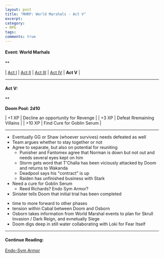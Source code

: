 ```yaml
---
layout: post
title: "MHRP: World Marshals - Act V"
excerpt:
category:
- RPG
tags:
comments: true
---
```


#### Event:  World Marhals

**

| [Act I]() | [Act II]() | [Act III]() | [Act IV]() | **Act V** |

-----

#### Act V:

**

**Doom Pool: 2d10**

| +1 XP | Decline an opportunity for Revenge |
| +3 XP | Defeat Rremaining Villains |
| +10 XP | Find Cure for Goblin Serum |

-----

- Eventually GG or Shaw (whoever survives) needs defeated as well
- Team argues whether to stay together or not
- Agree to separate, but also on potential for reuniting
  * Punisher and Fantomex agree that Norman is down but not out and needs several eyes kept on him
  * Storm gets word that T'Challa has been viciously attacked by Doom and returns to Wakanda
  * Deadpool says his "contract" is up
  * Raiden has unfinished business with Stark
- Need a cure for Goblin Serum
  * Reed Richards? Endo Sym Armor?
- Sinister tells Doom that initial trial has been completed
 * time to more forward to other phases
 * tension within Cabal between Doom and Osborn
 * Osborn takes information from World Marshal events to plan for Skrull Invasion / Dark Reign, and evnetually Siege
 * Doom digs deep in still water collaborating with Loki for Fear Itself

-----

#### Continue Reading:


[Endo-Sym Armor](http://marvelheroicrp.wikia.com/wiki/Undersheath_Armor)

